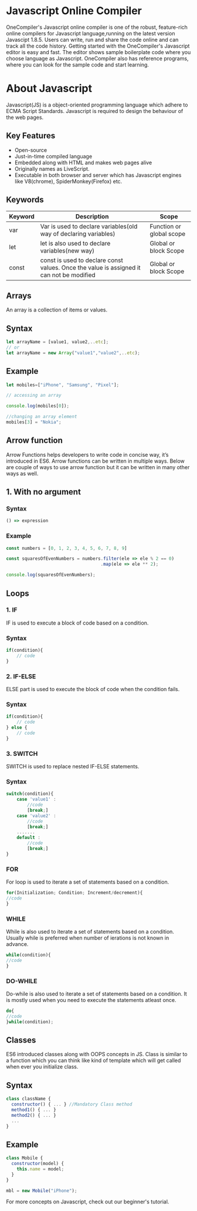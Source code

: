 # Javascript Online Compiler

OneCompiler's Javascript online compiler is one of the robust, feature-rich online compilers for Javascript language,running on the latest version Javascipt 1.8.5. Users can write, run and share the code online and can track all the code history. Getting started with the OneCompiler's Javascript editor is easy and fast. The editor shows sample boilerplate code where you choose language as Javascript. OneCompiler also has reference programs, where you can look for the sample code and start learning. 

# About Javascript
Javascript(JS) is a object-oriented programming language which adhere to ECMA Script Standards. Javascript is required to design the behaviour of the web pages.

## Key Features
* Open-source
* Just-in-time compiled language
* Embedded along with HTML and makes web pages alive
* Originally names as LiveScript.
* Executable in both browser and server which has Javascript engines like V8(chrome), SpiderMonkey(Firefox) etc.

## Keywords
|Keyword|Description|Scope|
|----|----|----|
|var| Var is used to declare variables(old way of declaring variables)| Function or global scope| 
|let| let is also used to declare variables(new way)|Global or block Scope|
|const|const is used to declare const values. Once the value is assigned it can not be modified|Global or block Scope|

## Arrays
An array is a collection of items or values. 

## Syntax

```javascript
let arrayName = [value1, value2,..etc];
// or
let arrayName = new Array("value1","value2",..etc);
```

## Example

```javascript
let mobiles=["iPhone", "Samsung", "Pixel"];

// accessing an array

console.log(mobiles[0]);

//changing an array element
mobiles[3] = "Nokia";
```

## Arrow function
Arrow Functions helps developers to write code in concise way, it’s introduced in ES6.
Arrow functions can be written in multiple ways. Below are couple of ways to use arrow function but it can be written in many other ways as well. 

## 1. With no argument

### Syntax

```javascript
() => expression
```

### Example

```javascript
const numbers = [0, 1, 2, 3, 4, 5, 6, 7, 8, 9]

const squaresOfEvenNumbers = numbers.filter(ele => ele % 2 == 0)
                                    .map(ele => ele ** 2);

console.log(squaresOfEvenNumbers);
```
## Loops
### 1. IF

IF is used to execute a block of code based on a condition. 

### Syntax

```javascript
if(condition){
    // code
}
```
### 2. IF-ELSE

ELSE part is used to execute the block of code when the condition fails.

### Syntax
```javascript
if(condition){
    // code
} else {
    // code
}
```


### 3. SWITCH

SWITCH is used to replace nested IF-ELSE statements.

### Syntax
```javascript
switch(condition){
    case 'value1' :
        //code
        [break;]
    case 'value2' :
        //code
        [break;]
    .......
    default :
        //code
        [break;]
}
```


### FOR

For loop is used to iterate a set of statements based on a condition.

```javascript
for(Initialization; Condition; Increment/decrement){  
//code  
} 
```

### WHILE

While is also used to iterate a set of statements based on a condition. Usually while is preferred when number of ierations is not known in advance.

```javascript
while(condition){  
//code 
}  
```

### DO-WHILE
Do-while is also used to iterate a set of statements based on a condition. It is mostly used when you need to execute the statements atleast once.

```javascript
do{  
//code 
}while(condition); 
```

## Classes
ES6 introduced classes along with OOPS concepts in JS. Class is similar to a function which you can think like kind of template which will get called when ever you initialize class.

## Syntax
```javascript
class className {
  constructor() { ... } //Mandatory Class method
  method1() { ... }
  method2() { ... }
  ...
}
```

## Example
```javascript
class Mobile {
  constructor(model) {
    this.name = model;
  }
}

mbl = new Mobile("iPhone");
```

For more concepts on Javascript, check out our beginner's tutorial.